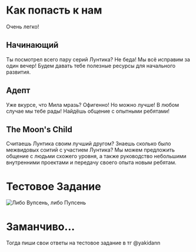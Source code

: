 # Как попасть к нам

Очень легко!

## Начинающий
Ты посмотрел всего пару серий Лунтика? Не беда! Мы всё исправим за один вечер!
Будем давать тебе полезные ресурсы для начального развития.
 
 ## Адепт
Уже вкурсе, что Мила мразь? Офигенно! Но можно лучше! В любом случае мы тебе рады!
Найдёшь общение с опытными ребятами!

 ## The Moon's Child
Считаешь Лунтика своим лучший другом? Знаешь сколько было межвидовых соитий с участием Лунтика? Мы можем предложить общение с людьми схожего уровня, а также руководство небольшими внутренними проектами и передачу своего опыта новым ребятам.

# Тестовое Задание
![Либо Вупсень, либо Пупсень](https://vignette.wikia.nocookie.net/luntik/images/3/34/%D0%9F%D1%83%D0%BF%D1%81%D0%B5%D0%BD%D1%8C-3.jpeg/revision/latest?cb=20160220191745&path-prefix=ru)

# Заманчиво...

Тогда пиши свои ответы на тестовое задание в тг @yakidann 

